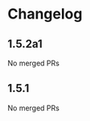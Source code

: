 # Changelog

<!-- <START NEW CHANGELOG ENTRY> -->

## 1.5.2a1

No merged PRs

<!-- <END NEW CHANGELOG ENTRY> -->

## 1.5.1

No merged PRs
